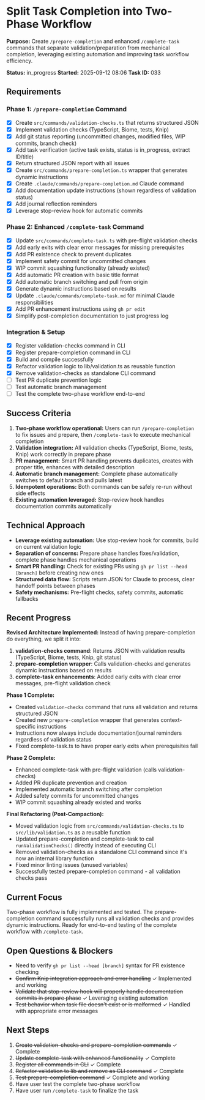 # Split Task Completion into Two-Phase Workflow

**Purpose:** Create `/prepare-completion` and enhanced `/complete-task` commands that separate validation/preparation from mechanical completion, leveraging existing automation and improving task workflow efficiency.

**Status:** in_progress
**Started:** 2025-09-12 08:06
**Task ID:** 033

## Requirements

### Phase 1: `/prepare-completion` Command
- [x] Create `src/commands/validation-checks.ts` that returns structured JSON
- [x] Implement validation checks (TypeScript, Biome, tests, Knip)
- [x] Add git status reporting (uncommitted changes, modified files, WIP commits, branch check)
- [x] Add task verification (active task exists, status is in_progress, extract ID/title)
- [x] Return structured JSON report with all issues
- [x] Create `src/commands/prepare-completion.ts` wrapper that generates dynamic instructions
- [x] Create `.claude/commands/prepare-completion.md` Claude command
- [x] Add documentation update instructions (shown regardless of validation status)
- [x] Add journal reflection reminders
- [x] Leverage stop-review hook for automatic commits

### Phase 2: Enhanced `/complete-task` Command
- [x] Update `src/commands/complete-task.ts` with pre-flight validation checks
- [x] Add early exits with clear error messages for missing prerequisites
- [x] Add PR existence check to prevent duplicates
- [x] Implement safety commit for uncommitted changes
- [x] WIP commit squashing functionality (already existed)
- [x] Add automatic PR creation with basic title format
- [x] Add automatic branch switching and pull from origin
- [x] Generate dynamic instructions based on results
- [x] Update `.claude/commands/complete-task.md` for minimal Claude responsibilities
- [x] Add PR enhancement instructions using `gh pr edit`
- [x] Simplify post-completion documentation to just progress log

### Integration & Setup
- [x] Register validation-checks command in CLI
- [x] Register prepare-completion command in CLI  
- [x] Build and compile successfully
- [x] Refactor validation logic to lib/validation.ts as reusable function
- [x] Remove validation-checks as standalone CLI command
- [ ] Test PR duplicate prevention logic
- [ ] Test automatic branch management
- [ ] Test the complete two-phase workflow end-to-end

## Success Criteria

1. **Two-phase workflow operational:** Users can run `/prepare-completion` to fix issues and prepare, then `/complete-task` to execute mechanical completion
2. **Validation integration:** All validation checks (TypeScript, Biome, tests, Knip) work correctly in prepare phase
3. **PR management:** Smart PR handling prevents duplicates, creates with proper title, enhances with detailed description
4. **Automatic branch management:** Complete phase automatically switches to default branch and pulls latest
5. **Idempotent operations:** Both commands can be safely re-run without side effects
6. **Existing automation leveraged:** Stop-review hook handles documentation commits automatically

## Technical Approach

- **Leverage existing automation:** Use stop-review hook for commits, build on current validation logic
- **Separation of concerns:** Prepare phase handles fixes/validation, complete phase handles mechanical operations
- **Smart PR handling:** Check for existing PRs using `gh pr list --head [branch]` before creating new ones
- **Structured data flow:** Scripts return JSON for Claude to process, clear handoff points between phases
- **Safety mechanisms:** Pre-flight checks, safety commits, automatic fallbacks

## Recent Progress

**Revised Architecture Implemented:** Instead of having prepare-completion do everything, we split it into:
1. **validation-checks command**: Returns JSON with validation results (TypeScript, Biome, tests, Knip, git status)
2. **prepare-completion wrapper**: Calls validation-checks and generates dynamic instructions based on results
3. **complete-task enhancements**: Added early exits with clear error messages, pre-flight validation check

**Phase 1 Complete:** 
- Created `validation-checks` command that runs all validation and returns structured JSON
- Created new `prepare-completion` wrapper that generates context-specific instructions
- Instructions now always include documentation/journal reminders regardless of validation status
- Fixed complete-task.ts to have proper early exits when prerequisites fail

**Phase 2 Complete:**
- Enhanced complete-task with pre-flight validation (calls validation-checks)
- Added PR duplicate prevention and creation
- Implemented automatic branch switching after completion
- Added safety commits for uncommitted changes
- WIP commit squashing already existed and works

**Final Refactoring (Post-Compaction):**
- Moved validation logic from `src/commands/validation-checks.ts` to `src/lib/validation.ts` as a reusable function
- Updated prepare-completion and complete-task to call `runValidationChecks()` directly instead of executing CLI
- Removed validation-checks as a standalone CLI command since it's now an internal library function
- Fixed minor linting issues (unused variables)
- Successfully tested prepare-completion command - all validation checks pass

## Current Focus

Two-phase workflow is fully implemented and tested. The prepare-completion command successfully runs all validation checks and provides dynamic instructions. Ready for end-to-end testing of the complete workflow with `/complete-task`.

## Open Questions & Blockers

- Need to verify `gh pr list --head [branch]` syntax for PR existence checking
- ~~Confirm Knip integration approach and error handling~~ ✓ Implemented and working
- ~~Validate that stop-review hook will properly handle documentation commits in prepare phase~~ ✓ Leveraging existing automation
- ~~Test behavior when task file doesn't exist or is malformed~~ ✓ Handled with appropriate error messages

## Next Steps

1. ~~Create validation-checks and prepare-completion commands~~ ✓ Complete
2. ~~Update complete-task with enhanced functionality~~ ✓ Complete
3. ~~Register all commands in CLI~~ ✓ Complete
4. ~~Refactor validation to lib and remove as CLI command~~ ✓ Complete
5. ~~Test prepare-completion command~~ ✓ Complete and working
6. Have user test the complete two-phase workflow
7. Have user run `/complete-task` to finalize the task

<!-- branch: feature/task-completion-enhancement-033 -->